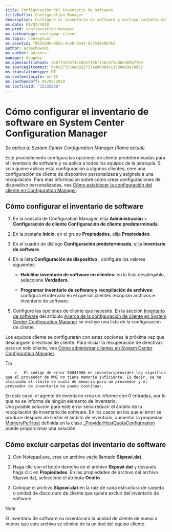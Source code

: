 ```yaml
---
title: Configuración del inventario de software
titleSuffix: Configuration Manager
description: Configure el inventario de software y excluya carpetas del inventario de software en Configuration Manager.
ms.date: 01/03/2018
ms.prod: configuration-manager
ms.technology: configmgr-client
ms.topic: conceptual
ms.assetid: f86559de-092a-4ce8-9b43-5d7530e0b763
author: aczechowski
ms.author: aaroncz
manager: dougeby
ms.openlocfilehash: 346ff3254f4c1833f49bf256cbf5ad0c489d77e0
ms.sourcegitcommit: 0b0c2735c4ed822731ae069b4cc1380e89e78933
ms.translationtype: HT
ms.contentlocale: es-ES
ms.lasthandoff: 05/03/2018
ms.locfileid: "32332586"
---
```

# <a name="how-to-configure-software-inventory-in-system-center-configuration-manager"></a>Cómo configurar el inventario de software en System Center Configuration Manager

*Se aplica a: System Center Configuration Manager (Rama actual)*

Este procedimiento configura las opciones de cliente predeterminadas para el inventario de software y se aplica a todos los equipos de la jerarquía. Si solo quiere aplicar esta configuración a algunos clientes, cree una configuración de cliente de dispositivo personalizada y asígnela a una recopilación. Para más información sobre cómo crear configuraciones de dispositivo personalizadas, vea [Cómo establecer la configuración del cliente en Configuration Manager](../../../../core/clients/deploy/configure-client-settings.md).   

## <a name="to-configure-software-inventory"></a>Cómo configurar el inventario de software  

1.  En la consola de Configuration Manager, elija **Administración** > **Configuración de cliente**  **Configuración de cliente predeterminada**.  

4.  En la pestaña **Inicio**, en el grupo **Propiedades**, elija **Propiedades**.  

5.  En el cuadro de diálogo **Configuración predeterminada**, elija **Inventario de software**.  

6.  En la lista **Configuración de dispositivo** , configure los valores siguientes:  

    -   **Habilitar inventario de software en clientes**: en la lista desplegable, seleccione **Verdadero**.  

    -   **Programar inventario de software y recopilación de archivos**: configura el intervalo en el que los clientes recopilan archivos e inventario de software.   

7.  Configure las opciones de cliente que necesite. En la sección [Inventario de software](../../../../core/clients/deploy/about-client-settings.md#software-inventory) del artículo [Acerca de la configuración de cliente en System Center Configuration Manager](../../../../core/clients/deploy/about-client-settings.md) se incluye una lista de la configuración de cliente.  

 Los equipos cliente se configurarán con estas opciones la próxima vez que descarguen directivas de cliente. Para iniciar la recuperación de directivas para un solo cliente, vea [Cómo administrar clientes en System Center Configuration Manager](../../../../core/clients/manage/manage-clients.md).  

 > [!TIP]  
        >   El código de error 80041006 en inventoryprovider.log significa que el proveedor de WMI no tiene memoria suficiente. Es decir, se ha alcanzado el límite de cuota de memoria para un proveedor y el proveedor de inventario no puede continuar.
En este caso, el agente de inventario crea un informe con 0 entradas, por lo que no se informa de ningún elemento de inventario. <br/>
Una posible solución para este error sería reducir el ámbito de la recopilación de inventario de software. En los casos en los que el error se produce después de limitar el ámbito de inventario, aumentar la propiedad [MemoryPerHost](https://blogs.technet.microsoft.com/askperf/2008/09/16/memory-and-handle-quotas-in-the-wmi-provider-service/) definida en la clase [_ProviderHostQuotaConfiguration](https://msdn.microsoft.com/library/aa394671) puede proporcionar una solución.

<!--SMS.480648 include WMI Out of memory tip -->


## <a name="to-exclude-folders-from-software-inventory"></a>Cómo excluir carpetas del inventario de software  

1.  Con Notepad.exe, cree un archivo vacío llamado **Skpswi.dat**.  

2.  Haga clic con el botón derecho en el archivo **Skpswi.dat** y después haga clic en **Propiedades**. En las propiedades de archivo del archivo Skpswi.dat, seleccione el atributo **Oculto** .  

3.  Coloque el archivo **Skpswi.dat** en la raíz de cada estructura de carpeta o unidad de disco duro de cliente que quiera excluir del inventario de software.  

> [!NOTE]  
>  El inventario de software no inventariará la unidad de cliente de nuevo a menos que este archivo se elimine de la unidad del equipo cliente.